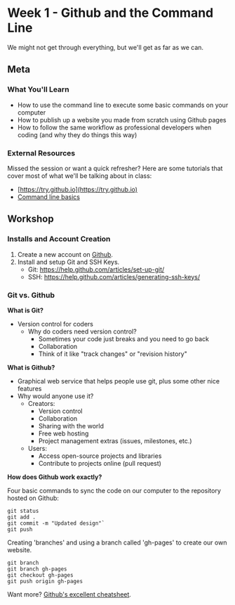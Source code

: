 # Week 1 - Github and the Command Line
We might not get through everything, but we'll get as far as we can.

## Meta

### What You'll Learn
* How to use the command line to execute some basic commands on your computer
* How to publish up a website you made from scratch using Github pages
* How to follow the same workflow as professional developers when coding (and why they do things this way)

### External Resources
Missed the session or want a quick refresher? Here are some tutorials that cover most of what we'll be talking about in class:

* [https://try.github.io](https://try.github.io)
* [Command line basics](tutorials/command-line-basics.md)

## Workshop

### Installs and Account Creation

1. Create a new account on [Github](https://github.com).
2. Install and setup Git and SSH Keys.
    * Git: https://help.github.com/articles/set-up-git/
    * SSH: https://help.github.com/articles/generating-ssh-keys/

### Git vs. Github

__What is Git?__
  * Version control for coders
    * Why do coders need version control?
      * Sometimes your code just breaks and you need to go back
      * Collaboration
      * Think of it like "track changes" or "revision history"

__What is Github?__
  * Graphical web service that helps people use git, plus some other nice features
  * Why would anyone use it?
    * Creators:
      * Version control
      * Collaboration
      * Sharing with the world
      * Free web hosting
      * Project management extras (issues, milestones, etc.)
    * Users:
      * Access open-source projects and libraries
      * Contribute to projects online (pull request)

__How does Github work exactly?__

Four basic commands to sync the code on our computer to the repository hosted on Github:

```
git status
git add .
git commit -m "Updated design"`
git push
```

Creating 'branches' and using a branch called 'gh-pages' to create our own website.

```
git branch
git branch gh-pages
git checkout gh-pages
git push origin gh-pages
```






Want more? [Github's excellent cheatsheet](https://training.github.com/kit/downloads/github-git-cheat-sheet.pdf).
